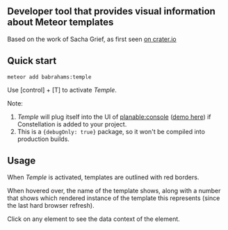 Developer tool that provides visual information about Meteor templates
----

Based on the work of Sacha Grief, as first seen [on crater.io](http://crater.io/posts/CrigwRm5dfcDE625e)

Quick start
----

```
meteor add babrahams:temple
```

Use [control] + [T] to activate *Temple*.

Note:

1. *Temple* will plug itself into the UI of [planable:console](https://github.com/JackAdams/constellation) ([demo here](http://constellation-demo.meteor.com)) if Constellation is added to your project.
2. This is a `{debugOnly: true}` package, so it won't be compiled into production builds.

Usage
----

When *Temple* is activated, templates are outlined with red borders.

When hovered over, the name of the template shows, along with a number that shows which rendered instance of the template this represents (since the last hard browser refresh).

Click on any element to see the data context of the element.
